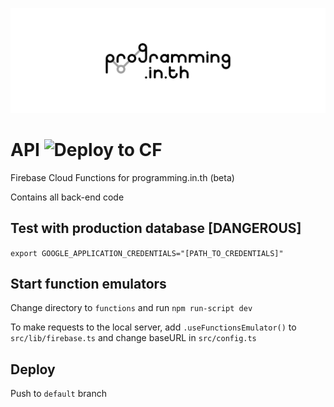 [![programming.in.th](https://raw.githubusercontent.com/programming-in-th/artworks/master/png/readme_banner.png)](https://betabeta.programming.in.th)


# API ![Deploy to CF](https://github.com/programming-in-th/api/workflows/Deploy%20to%20CF/badge.svg)

Firebase Cloud Functions for programming.in.th (beta)

Contains all back-end code

## Test with production database [DANGEROUS]

`export GOOGLE_APPLICATION_CREDENTIALS="[PATH_TO_CREDENTIALS]"`

## Start function emulators

Change directory to `functions` and run `npm run-script dev`

To make requests to the local server,
add `.useFunctionsEmulator()` to `src/lib/firebase.ts` and change baseURL in `src/config.ts`

## Deploy

Push to `default` branch
